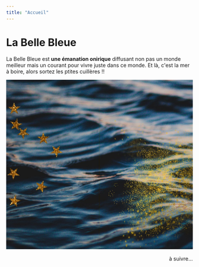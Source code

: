 ```yaml
---
title: "Accueil"
---
```

# La Belle Bleue

La Belle Bleue est **une émanation onirique** diffusant non pas un monde meilleur mais un courant pour vivre juste dans ce monde. Et là, c'est la mer à boire, alors sortez les ptites cuillères !!

![la mer à boire](/images/meraboire.jpg)

<p align='right'>à suivre...</p> 
